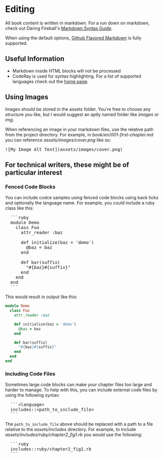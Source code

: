 # Editing

All book content is written in markdown. For a run down on markdown, check out Daring Fireball's [Markdown Syntax Guide](http://daringfireball.net/projects/markdown/syntax).

When using the default options, [Github Flavored Markdown](https://help.github.com/articles/github-flavored-markdown) is fully supported.

## Useful Information

* Markdown inside HTML blocks will not be processed
* CodeRay is used for syntax highlighting. For a list of supported languages check out the [home page].

[home page]: http://coderay.rubychan.de/

## Using Images

Images should be stored in the assets folder. You're free to choose any structure you like, but I would suggest an aptly named folder like _images_ or _img_.

When referencing an image in your markdown files, use the relative path from the project directory. For example, in _book/en/001-first-chapter.md_ you can reference _assets/images/cover.png_ like so:

<pre>
&#33;[My Image Alt Text](assets/images/cover.png)
</pre>

## For technical writers, these might be of particular interest

### Fenced Code Blocks

You can include codce samples using fenced code blocks using back ticks and optionally the language name. For example, you could include a ruby class like this:

<pre>
  &#96;&#96;&#96;ruby
  module Demo
    class Foo
      attr_reader :baz

      def initialize(baz = 'demo')
        @baz = baz
      end

      def bar(suffix)
        "#{baz}#{suffix}"
      end
    end
  end
  &#96;&#96;&#96;
</pre>

This would result in output like this:

```ruby
module Demo
  class Foo
    attr_reader :baz

    def initialize(baz = 'demo')
      @baz = baz
    end

    def bar(suffix)
      "#{baz}#{suffix}"
    end
  end
end
```

### Including Code Files

Sometimes large code blocks can make your chapter files too large and harder to manage. To help with this, you can include external code files by using the following syntax:

<pre>
  &#96;&#96;&#96;&lt;language&gt;
  includes::&lt;path_to_include_file&gt;
  &#96;&#96;&#96;
</pre>

The `path_to_include_file` above should be replaced with a path to a file relative to the _assets/includes_ directory. For example, to include _assets/includes/ruby/chapter2_fig1.rb_ you would use the following:

<pre>
  &#96;&#96;&#96;ruby
  includes::ruby/chapter2_fig1.rb
  &#96;&#96;&#96;
</pre>

